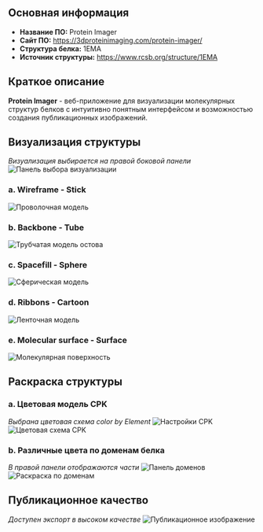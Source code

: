 ## Основная информация

- **Название ПО:** Protein Imager
- **Сайт ПО:** https://3dproteinimaging.com/protein-imager/
- **Структура белка:** 1EMA
- **Источник структуры:** https://www.rcsb.org/structure/1EMA

## Краткое описание

**Protein Imager** - веб-приложение для визуализации молекулярных структур белков с интуитивно понятным интерфейсом и возможностью создания публикационных изображений.

## Визуализация структуры

*Визуализация выбирается на правой боковой панели*
![Панель выбора визуализации](images/img1.png)

### a. Wireframe - Stick
![Проволочная модель](images/requested_image.png)

### b. Backbone - Tube
![Трубчатая модель остова](images/requested_image-6.png)

### c. Spacefill - Sphere
![Сферическая модель](images/requested_image-5.png)

### d. Ribbons - Cartoon
![Ленточная модель](images/requested_image-8.png)

### e. Molecular surface - Surface
![Молекулярная поверхность](images/requested_image-7.png)

## Раскраска структуры

### a. Цветовая модель CPK
*Выбрана цветовая схема color by Element*
![Настройки CPK](images/img2.png)
![Цветовая схема CPK](images/requested_image-11.png)

### b. Различные цвета по доменам белка
*В правой панели отображаются части*
![Панель доменов](images/img3.png)
![Раскраска по доменам](images/requested_image-9.png)

## Публикационное качество

*Доступен экспорт в высоком качестве*
![Публикационное изображение](images/requested_image-10.png)